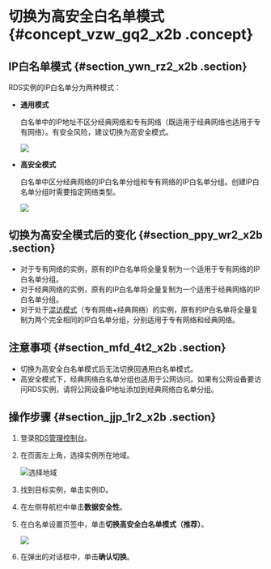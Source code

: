 # 切换为高安全白名单模式 {#concept_vzw_gq2_x2b .concept}

## IP白名单模式 {#section_ywn_rz2_x2b .section}

RDS实例的IP白名单分为两种模式：

-   **通用模式**

    白名单中的IP地址不区分经典网络和专有网络（既适用于经典网络也适用于专有网络）。有安全风险，建议切换为高安全模式。

    ![](http://static-aliyun-doc.oss-cn-hangzhou.aliyuncs.com/assets/img/18575/154728239812628_zh-CN.png)

-   **高安全模式**

    白名单中区分经典网络的IP白名单分组和专有网络的IP白名单分组。创建IP白名单分组时需要指定网络类型。

    ![](http://static-aliyun-doc.oss-cn-hangzhou.aliyuncs.com/assets/img/18575/154728239812629_zh-CN.png)


## 切换为高安全模式后的变化 {#section_ppy_wr2_x2b .section}

-   对于专有网络的实例，原有的IP白名单将全量复制为一个适用于专有网络的IP白名单分组。
-   对于经典网络的实例，原有的IP白名单将全量复制为一个适用于经典网络的IP白名单分组。
-   对于处于[混访模式](cn.zh-CN/用户指南PPAS版/数据库连接/经典网络平滑迁移到VPC的混访方案.md#)（专有网络+经典网络）的实例，原有的IP白名单将全量复制为两个完全相同的IP白名单分组，分别适用于专有网络和经典网络。

## 注意事项 {#section_mfd_4t2_x2b .section}

-   切换为高安全白名单模式后无法切换回通用白名单模式。
-   高安全模式下，经典网络白名单分组也适用于公网访问。如果有公网设备要访问RDS实例，请将公网设备IP地址添加到经典网络白名单分组。

## 操作步骤 {#section_jjp_1r2_x2b .section}

1.  登录[RDS管理控制台](https://rds.console.aliyun.com/)。
2.  在页面左上角，选择实例所在地域。

    ![选择地域](http://static-aliyun-doc.oss-cn-hangzhou.aliyuncs.com/assets/img/7814/154728239836543_zh-CN.png)

3.  找到目标实例，单击实例ID。
4.  在左侧导航栏中单击**数据安全性**。
5.  在白名单设置页签中，单击**切换高安全白名单模式（推荐）**。

    ![](http://static-aliyun-doc.oss-cn-hangzhou.aliyuncs.com/assets/img/18575/154728239810072_zh-CN.png)

6.  在弹出的对话框中，单击**确认切换**。

